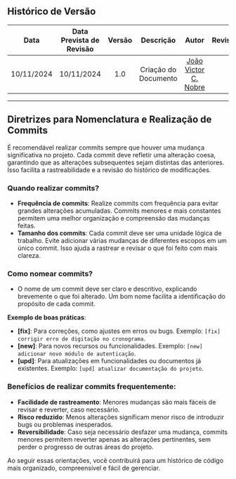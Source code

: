 
## Histórico de Versão

|    Data    | Data Prevista de Revisão | Versão |          Descrição           |                   Autor                    |                Revisor                 |
| :--------: | :----------------------: | :----: | :--------------------------: | :----------------------------------------: | :------------------------------------: |
| 10/11/2024 |        10/11/2024        |  1.0   |     Criação do Documento     |  [João Victor C. Nobre](https://github.com/Gam13)   |                                      |

---

## Diretrizes para Nomenclatura e Realização de Commits

É recomendável realizar commits sempre que houver uma mudança significativa no projeto. Cada commit deve refletir uma alteração coesa, garantindo que as alterações subsequentes sejam distintas das anteriores. Isso facilita a rastreabilidade e a revisão do histórico de modificações.

### Quando realizar commits?
- **Frequência de commits**: Realize commits com frequência para evitar grandes alterações acumuladas. Commits menores e mais constantes permitem uma melhor organização e compreensão das mudanças feitas.
- **Tamanho dos commits**: Cada commit deve ser uma unidade lógica de trabalho. Evite adicionar várias mudanças de diferentes escopos em um único commit. Isso ajuda a rastrear e revisar o que foi feito com mais clareza.

### Como nomear commits?
- O nome de um commit deve ser claro e descritivo, explicando brevemente o que foi alterado. Um bom nome facilita a identificação do propósito de cada commit.

**Exemplo de boas práticas**:
- **[fix]**: Para correções, como ajustes em erros ou bugs. Exemplo: `[fix] corrigir erro de digitação no cronograma`.
- **[new]**: Para novos recursos ou funcionalidades. Exemplo: `[new] adicionar novo módulo de autenticação`.
- **[upd]**: Para atualizações em funcionalidades ou documentos já existentes. Exemplo: `[upd] atualizar documentação do projeto`.

### Benefícios de realizar commits frequentemente:
- **Facilidade de rastreamento**: Menores mudanças são mais fáceis de revisar e reverter, caso necessário.
- **Risco reduzido**: Menos alterações significam menor risco de introduzir bugs ou problemas inesperados.
- **Reversibilidade**: Caso seja necessário desfazer uma mudança, commits menores permitem reverter apenas as alterações pertinentes, sem perder o progresso de outras áreas do projeto.

Ao seguir essas orientações, você contribuirá para um histórico de código mais organizado, compreensível e fácil de gerenciar.